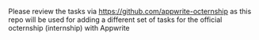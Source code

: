 Please review the tasks via https://github.com/appwrite-octernship as this repo will be used for adding a different set of tasks for the official octernship (internship) with Appwrite
